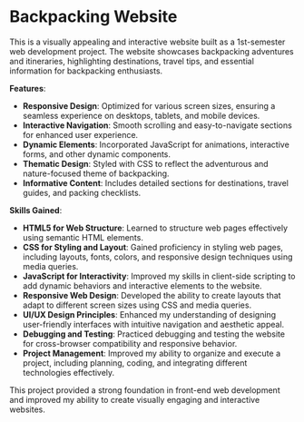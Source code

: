 # Backpacking Website

This is a visually appealing and interactive website built as a 1st-semester web development project. The website showcases backpacking adventures and itineraries, highlighting destinations, travel tips, and essential information for backpacking enthusiasts.  

**Features**:  
- **Responsive Design**: Optimized for various screen sizes, ensuring a seamless experience on desktops, tablets, and mobile devices.  
- **Interactive Navigation**: Smooth scrolling and easy-to-navigate sections for enhanced user experience.  
- **Dynamic Elements**: Incorporated JavaScript for animations, interactive forms, and other dynamic components.  
- **Thematic Design**: Styled with CSS to reflect the adventurous and nature-focused theme of backpacking.  
- **Informative Content**: Includes detailed sections for destinations, travel guides, and packing checklists.  

**Skills Gained**:  
- **HTML5 for Web Structure**: Learned to structure web pages effectively using semantic HTML elements.  
- **CSS for Styling and Layout**: Gained proficiency in styling web pages, including layouts, fonts, colors, and responsive design techniques using media queries.  
- **JavaScript for Interactivity**: Improved my skills in client-side scripting to add dynamic behaviors and interactive elements to the website.  
- **Responsive Web Design**: Developed the ability to create layouts that adapt to different screen sizes using CSS and media queries.  
- **UI/UX Design Principles**: Enhanced my understanding of designing user-friendly interfaces with intuitive navigation and aesthetic appeal.  
- **Debugging and Testing**: Practiced debugging and testing the website for cross-browser compatibility and responsive behavior.  
- **Project Management**: Improved my ability to organize and execute a project, including planning, coding, and integrating different technologies effectively.  

This project provided a strong foundation in front-end web development and improved my ability to create visually engaging and interactive websites.
